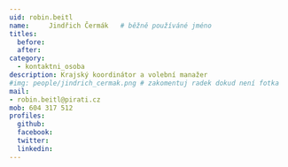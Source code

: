 ```yaml
---
uid: robin.beitl
name:     Jindřich Čermák  	# běžně používáné jméno
titles:
  before: 
  after:
category:
  - kontaktni_osoba
description: Krajský koordinátor a volební manažer
#img: people/jindrich_cermak.png # zakomentuj radek dokud není fotka
mail:
- robin.beitl@pirati.cz
mob: 604 317 512
profiles:
  github:
  facebook:
  twitter:
  linkedin:
---
```



